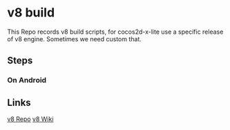 # v8 build

This Repo records v8 build scripts, for cocos2d-x-lite use a specific release of v8 engine. Sometimes we need custom that.

## Steps

### On Android

## Links

[v8 Repo](https://github.com/v8/v8)
[v8 Wiki](https://github.com/v8/v8/wiki)
